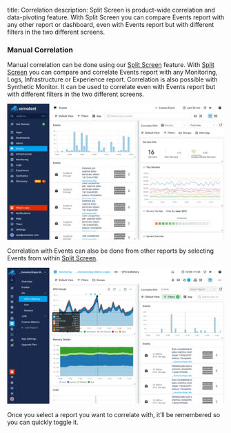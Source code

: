 title: Correlation
description: Split Screen is product-wide correlation and data-pivoting feature. With Split Screen you can compare Events report with any other report or dashboard, even with Events report but with different filters in the two different screens.

### Manual Correlation

Manual correlation can be done using our [Split Screen](../guide/split-screen) feature. With [Split Screen](../guide/split-screen) you can compare and correlate Events report with any Monitoring, Logs, Infrastructure or Experience report. Correlation is also possible with Synthetic Monitor. It can be used to correlate even with Events report but with different filters in the two different screens. 

![Correlate Events with Infrastructure in Split Screen](../images/guide/split-screen/events-infra.png)

Correlation with Events can also be done from other reports by selecting Events from within [Split Screen](../guide/split-screen).

![Correlate Monitoring with Events in Split Screen](../images/guide/split-screen/monitoring-events.png)

Once you select a report you want to correlate with, it’ll be remembered so you can quickly toggle it.